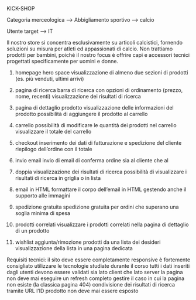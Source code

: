 KICK-SHOP

Categoria merceologica --> Abbigliamento sportivo —> calcio

Utente target —> IT

Il nostro store si concentra esclusivamente su articoli calcistici, fornendo
soluzioni su misura per atleti ed appassionati di calcio. Non trattiamo prodotti
per bambini, poiché il nostro focus è offrire capi e accessori tecnici progettati
specificamente per uomini e donne.

1. homepage
hero space
visualizzazione di almeno due sezioni di prodotti (es. più venduti, ultimi arrivi)

2. pagina di ricerca
barra di ricerca con opzioni di ordinamento (prezzo, nome, recenti)
visualizzazione dei risultati di ricerca

3. pagina di dettaglio prodotto
visualizzazione delle informazioni del prodotto
possibilità di aggiungere il prodotto al carrello

4. carrello
possibilità di modificare le quantità dei prodotti nel carrello
visualizzare il totale del carrello

5. checkout
inserimento dei dati di fatturazione e spedizione del cliente
riepilogo dell’ordine con il totale

6. invio email
invio di email di conferma ordine sia al cliente che al 

7. doppia visualizzazione dei risultati di ricerca
possibilità di visualizzare i risultati di ricerca in griglia o in lista

8. email in HTML
formattare il corpo dell’email in HTML gestendo anche il supporto alle
immagini

9. spedizione gratuita
spedizione gratuita per ordini che superano una soglia minima di spesa

10. prodotti correlati
visualizzare i prodotti correlati nella pagina di dettaglio di un prodotto

11. wishlist
aggiunta/rimozione prodotti da una lista dei desideri
visualizzazione della lista in una pagina dedicata


Requisiti tecnici:
il sito deve essere completamente responsive
è fortemente consigliato utilizzare le tecnologie studiate durante il corso
tutti i dati inseriti dagli utenti devono essere validati sia lato client che lato
server
la pagina non deve mai eseguire un refresh completo
gestire il caso in cui la pagina non esiste (la classica pagina 404)
condivisione dei risultati di ricerca tramite URL
l’ID prodotto non deve mai essere esposto